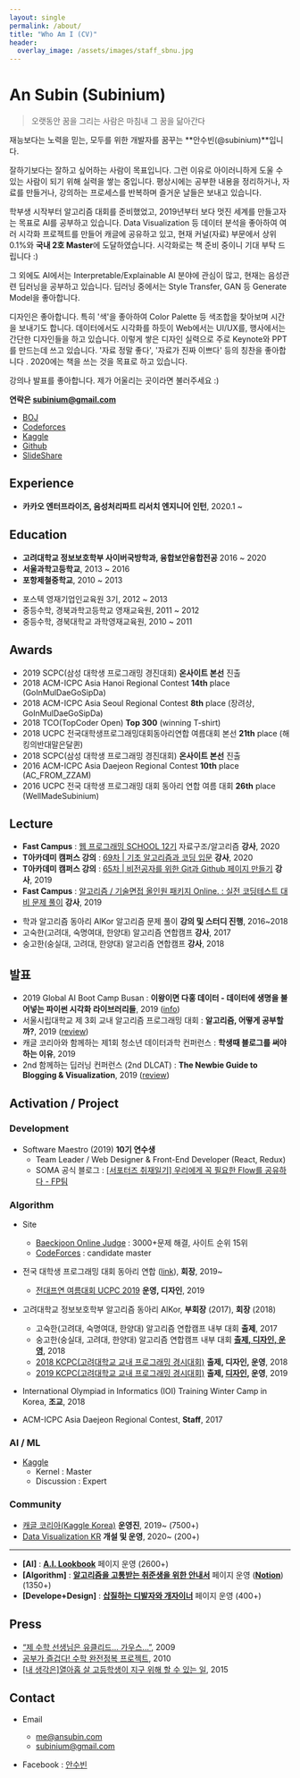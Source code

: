 ```yaml
---
layout: single
permalink: /about/
title: "Who Am I (CV)"
header:
  overlay_image: /assets/images/staff_sbnu.jpg
---
```


# An Subin (Subinium)

> 오랫동안 꿈을 그리는 사람은 마침내 그 꿈을 닮아간다

재능보다는 노력을 믿는, 모두를 위한 개발자를 꿈꾸는 **안수빈(@subinium)**입니다.

잘하기보다는 잘하고 싶어하는 사람이 목표입니다. 그런 이유로 아이러니하게 도울 수 있는 사람이 되기 위해 실력을 쌓는 중입니다.
평상시에는 공부한 내용을 정리하거나, 자료를 만들거나, 강의하는 프로세스를 반복하며 즐거운 날들은 보내고 있습니다.

학부생 시작부터 알고리즘 대회를 준비했었고, 2019년부터 보다 멋진 세계를 만들고자는 목표로 AI를 공부하고 있습니다.
Data Visualization 등 데이터 분석을 좋아하여 여러 시각화 프로젝트를 만들어 캐글에 공유하고 있고, 현재 커널(자료) 부문에서 상위 0.1%와 **국내 2호 Master**에 도달하였습니다. 시각화로는 책 준비 중이니 기대 부탁 드립니다 :)

그 외에도 AI에서는 Interpretable/Explainable AI 분야에 관심이 많고, 현재는 음성관련 딥러닝을 공부하고 있습니다.
딥러닝 중에서는 Style Transfer, GAN 등 Generate Model을 좋아합니다.

디자인은 좋아합니다. 특히 '색'을 좋아하여 Color Palette 등 색조합을 찾아보며 시간을 보내기도 합니다.
데이터에서도 시각화를 하듯이 Web에서는 UI/UX를, 행사에서는 간단한 디자인들을 하고 있습니다.
이렇게 쌓은 디자인 실력으로 주로 Keynote와 PPT를 만드는데 쓰고 있습니다. '자료 정말 좋다', '자료가 진짜 이쁘다' 등의 칭찬을 좋아합니다 .
2020에는 책을 쓰는 것을 목표로 하고 있습니다.

강의나 발표를 좋아합니다. 제가 어울리는 곳이라면 불러주세요 :)

**연락은 subinium@gmail.com**

- [BOJ](https://www.acmicpc.net/user/subinium)
- [Codeforces](http://codeforces.com/profile/subinium)
- [Kaggle](https://www.kaggle.com/subinium)
- [Github](https://github.com/subinium)
- [SlideShare](https://www.slideshare.net/SubinAn1)

## Experience

- **카카오 엔터프라이즈, 음성처리파트 리서치 엔지니어 인턴**, 2020.1 ~

## Education

- **고려대학교 정보보호학부 사이버국방학과, 융합보안융합전공** 2016 ~ 2020
- **서울과학고등학교**, 2013 ~ 2016
- **포항제철중학교**, 2010 ~ 2013

* 포스텍 영재기업인교육원 3기, 2012 ~ 2013
* 중등수학, 경북과학고등학교 영재교육원, 2011 ~ 2012
* 중등수학, 경북대학교 과학영재교육원, 2010 ~ 2011

## Awards

- 2019 SCPC(삼성 대학생 프로그래밍 경진대회) **온사이트 본선** 진출
- 2018 ACM-ICPC Asia Hanoi Regional Contest **14th** place (GoInMulDaeGoSipDa)
- 2018 ACM-ICPC Asia Seoul Regional Contest **8th** place (장려상, GoInMulDaeGoSipDa)
- 2018 TCO(TopCoder Open) **Top 300** (winning T-shirt)
- 2018 UCPC 전국대학생프로그래밍대회동아리연합 여름대회 본선 **21th** place (해킹의반대말은달퀸)
- 2018 SCPC(삼성 대학생 프로그래밍 경진대회) **온사이트 본선** 진출
- 2016 ACM-ICPC Asia Daejeon Regional Contest **10th** place (AC_FROM_ZZAM)
- 2016 UCPC 전국 대학생 프로그래밍 대회 동아리 연합 여름 대회 **26th** place (WellMadeSubinium)

## Lecture 

- **Fast Campus** : [웹 프로그래밍 SCHOOL 12기](https://www.fastcampus.co.kr/dev_online_algo/) 자료구조/알고리즘 **강사**, 2020
- **T아카데미 캠퍼스 강의** : [69차 | 기초 알고리즘과 코딩 입문](https://tacademy.skplanet.com/front/tacademy/courseinfo/campus.action) **강사**, 2020
- **T아카데미 캠퍼스 강의** : [65차 | 비전공자를 위한 Git과 Github 페이지 만들기](https://tacademy.skplanet.com/front/tacademy/courseinfo/campus.action) **강사**, 2019
- **Fast Campus** : [알고리즘 / 기술면접 올인원 패키지 Online. : 실전 코딩테스트 대비 문제 풀이](https://www.fastcampus.co.kr/dev_online_algo/) **강사**, 2019

* 학과 알고리즘 동아리 AlKor 알고리즘 문제 풀이 **강의 및 스터디 진행**, 2016~2018
* 고숙한(고려대, 숙명여대, 한양대) 알고리즘 연합캠프 **강사**, 2017
* 숭고한(숭실대, 고려대, 한양대) 알고리즘 연합캠프 **강사**, 2018

## 발표

- 2019 Global AI Boot Camp Busan : **이왕이면 다홍 데이터 - 데이터에 생명을 불어넣는 파이썬 시각화 라이브러리들**, 2019 ([info](https://festa.io/events/783))
- 서울시립대학교 제 3회 교내 알고리즘 프로그래밍 대회 : **알고리즘, 어떻게 공부할까?**, 2019 ([review](/meaningful-ps-algorithm-study/))
- 캐글 코리아와 함께하는 제1회 청소년 데이터과학 컨퍼런스 : **학생때 블로그를 써야하는 이유**, 2019
- 2nd 함께하는 딥러닝 컨퍼런스 (2nd DLCAT) : **The Newbie Guide to Blogging & Visualization**, 2019 ([review](/2nd-dlcat-review/))

## Activation / Project

### Development

- Software Maestro (2019) **10기 연수생**
  - Team Leader / Web Designer & Front-End Developer (React, Redux)
  - SOMA 공식 블로그 : [[서포터즈 취재일기] 우리에게 꼭 필요한 Flow를 공유하다 - FP팀](https://blog.naver.com/sw_maestro/221710898997)

### Algorithm

- Site
  - [Baeckjoon Online Judge](https://www.acmicpc.net/user/subinium) : 3000+문제 해결, 사이트 순위 15위
  - [CodeForces](http://codeforces.com/profile/subinium) : candidate master

- 전국 대학생 프로그래밍 대회 동아리 연합 ([link](https://www.facebook.com/groups/ucpc.korea/)), **회장**, 2019~
  - [전대프연 여름대회 UCPC 2019](https://ucpc-kr.github.io/) **운영, 디자인**, 2019

- 고려대학교 정보보호학부 알고리즘 동아리 AlKor, **부회장** (2017), **회장** (2018)
  - 고숙한(고려대, 숙명여대, 한양대) 알고리즘 연합캠프 내부 대회 **출제**, 2017
  - 숭고한(숭실대, 고려대, 한양대) 알고리즘 연합캠프 내부 대회 **[출제, 디자인, 운영](https://subinium.github.io/sgh/)**, 2018
  - [2018 KCPC(고려대학교 교내 프로그래밍 경시대회)](https://www.facebook.com/2018KCPC/) **출제, 디자인, 운영**, 2018
  - [2019 KCPC(고려대학교 교내 프로그래밍 경시대회)](https://kcpc19.contest.codeforces.com/) **출제, [디자인](https://www.facebook.com/shovelingdesignoper/posts/1474006526071268), 운영**, 2019

- International Olympiad in Informatics (IOI) Training Winter Camp in Korea, **조교**, 2018
- ACM-ICPC Asia Daejeon Regional Contest, **Staff**, 2017

### AI / ML

- [Kaggle](https://www.kaggle.com/subinium)
  - Kernel : Master
  - Discussion : Expert

### Community

- [캐글 코리아(Kaggle Korea)](https://www.facebook.com/groups/KaggleKoreaOpenGroup/) **운영진**, 2019~ (7500+)
- [Data Visualization KR](https://www.facebook.com/groups/2542191496047967/) **개설 및 운영**, 2020~ (200+)

---

- **[AI]** : **[A.I. Lookbook](https://www.facebook.com/AI.Lookbook/)** 페이지 운영 (2600+)
- **[Algorithm]** : **[알고리즘을 고통받는 취준생을 위한 안내서](https://www.facebook.com/algoguide/?modal=admin_todo_tour)** 페이지 운영 (**[Notion](https://www.notion.so/subinium/4e7f47700af341f4b649e4cad0c4fb30?fbclid=IwAR2EmLpbL2ACW9zgQhpfox56IPue7qEWF4AgnqgJ-A0IMJiYGWHkecFJmhw)**) (1350+)
- **[Develope+Design]** : **[삽질하는 디발자와 개자이너](https://www.facebook.com/shovelingdesignoper/?modal=admin_todo_tour)** 페이지 운영 (400+)


## Press

- [“제 수학 선생님은 유클리드… 가우스…”](http://news.donga.com/3/all/20090608/8741496/1), 2009
- [공부가 즐겁다! 수학 완전정복 프로젝트](http://woman.donga.com/3/all/12/142535/1), 2010
- [[내 생각은]열아홉 살 고등학생이 지구 위해 할 수 있는 일](http://www.donga.com/news/article/all/20150416/70732170/1), 2015

## Contact

- Email

  - me@ansubin.com
  - subinium@gmail.com

- Facebook : [안수빈](https://www.facebook.com/subinium)
